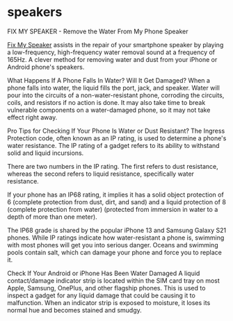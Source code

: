 # speakers
FIX MY SPEAKER - Remove the Water From My Phone Speaker

<a href = "https://fixmyphonespeakers.com/posts/how-to-eject-water-out-of-your-phone-speaker/">Fix My Speaker</a> assists in the repair of your smartphone speaker by playing a low-frequency, high-frequency water removal sound at a frequency of 165Hz. A clever method for removing water and dust from your iPhone or Android phone's speakers.

What Happens If A Phone Falls In Water? Will It Get Damaged?
When a phone falls into water, the liquid fills the port, jack, and speaker. Water will pour into the circuits of a non-water-resistant phone, corroding the circuits, coils, and resistors if no action is done. It may also take time to break vulnerable components on a water-damaged phone, so it may not take effect right away.

Pro Tips for Checking If Your Phone Is Water or Dust Resistant?
The Ingress Protection code, often known as an IP rating, is used to determine a phone's water resistance. The IP rating of a gadget refers to its ability to withstand solid and liquid incursions.

There are two numbers in the IP rating. The first refers to dust resistance, whereas the second refers to liquid resistance, specifically water resistance.

If your phone has an IP68 rating, it implies it has a solid object protection of 6 (complete protection from dust, dirt, and sand) and a liquid protection of 8 (complete protection from water) (protected from immersion in water to a depth of more than one meter).

The IP68 grade is shared by the popular iPhone 13 and Samsung Galaxy S21 phones. While IP ratings indicate how water-resistant a phone is, swimming with most phones will get you into serious danger. Oceans and swimming pools contain salt, which can damage your phone and force you to replace it.

Check If Your Android or iPhone Has Been Water Damaged
A liquid contact/damage indicator strip is located within the SIM card tray on most Apple, Samsung, OnePlus, and other flagship phones. This is used to inspect a gadget for any liquid damage that could be causing it to malfunction. When an indicator strip is exposed to moisture, it loses its normal hue and becomes stained and smudgy.
